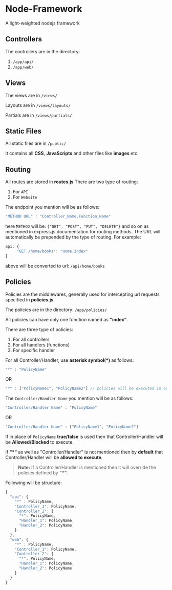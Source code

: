 # Node-Framework

A light-weighted nodejs framework

## Controllers

The controllers are in the directory:

1. `/app/api/`
2. `/app/web/`

## Views

The views are in `/views/`

Layouts are in `/views/layouts/`

Partials are in `/views/partials/`

## Static Files

All static files are in `/public/`

It contains all **CSS**, **JavaScripts** and other files like **images** etc.


## Routing

All routes are stored in **routes.js**
There are two type of routing:

1. For `API`
2. For `Website`

The endpoint you mention will be as follows:
```javascript
"METHOD URL" : "Controller_Name.Function_Name"
```
here `METHOD` will be: `{"GET", "POST", "PUT", "DELETE"}` and so on as mentioned in express.js documentation for routing methods.
The URL will automatically be prepended by the type of routing. For example:
```javascript
api: {
     "GET /home/books": "Home.index"
}
```
above will be converted to url: `/api/home/books`

## Policies

Policies are the middlewares, generally used for intercepting url requests specified in **policies.js**

The policies are in the directory: `/app/policies/`

All policies can have only one function named as **"index"**.

There are three type of policies:

1. For all controllers
2. For all handlers (functions)
3. For specific handler

For all Controller/Handler, use **asterisk symbol(*)** as follows:
```javascript
"*" : "PolicyName"
```
OR
```javascript
"*" : ["PolicyName1", "PolicyName2"] // policies will be executed in order
```
The `Controller/Handler Name` you mention will be as follows:
```javascript
"Controller/Handler Name" : "PolicyName"
```
OR
```javascript
"Controller/Handler Name" : ["PolicyName1", "PolicyName2"]
```
If in place of `PolicyName` **true/false** is used then that Controller/Handler will be **Allowed/Blocked** to execute.

If **"*"** as well as "Controller/Handler" is not mentioned then by **default** that Controller/Handler will be **allowed to execute**.

> **Note:** If a Controller/Handler is mentioned then it will override the policies defined by **"*"**.

Following will be structure:
```javascript
{
  "api": {
    "*" : PolicyName,
    "Controller_1": PolicyName,
    "Controller_2": {
      "*": PolicyName,
      "Handler_1": PolicyName,
      "Handler_2": PolicyName
    }
  },
  "web": {
    "*" : PolicyName,
    "Controller_1": PolicyName,
    "Controller_2": {
      "*": PolicyName,
      "Handler_1": PolicyName,
      "Handler_2": PolicyName
    }
  }
}
```
